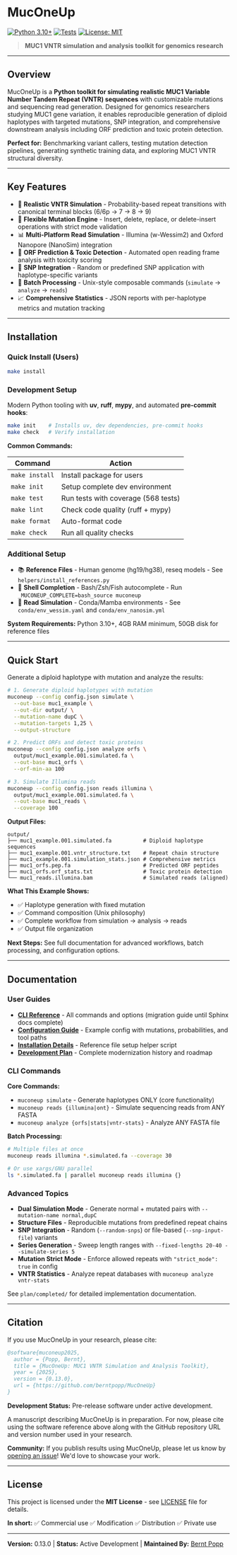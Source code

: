 # MucOneUp

[![Python 3.10+](https://img.shields.io/badge/python-3.10+-blue.svg)](https://www.python.org/downloads/)
[![Tests](https://github.com/berntpopp/MucOneUp/workflows/Test%20%26%20Quality/badge.svg)](https://github.com/berntpopp/MucOneUp/actions)
[![License: MIT](https://img.shields.io/badge/License-MIT-yellow.svg)](https://opensource.org/licenses/MIT)

> **MUC1 VNTR simulation and analysis toolkit for genomics research**

---

## Overview

MucOneUp is a **Python toolkit for simulating realistic MUC1 Variable Number Tandem Repeat (VNTR) sequences** with customizable mutations and sequencing read generation. Designed for genomics researchers studying MUC1 gene variation, it enables reproducible generation of diploid haplotypes with targeted mutations, SNP integration, and comprehensive downstream analysis including ORF prediction and toxic protein detection.

**Perfect for:** Benchmarking variant callers, testing mutation detection pipelines, generating synthetic training data, and exploring MUC1 VNTR structural diversity.

---

## Key Features

- 🧬 **Realistic VNTR Simulation** - Probability-based repeat transitions with canonical terminal blocks (6/6p → 7 → 8 → 9)
- 🔬 **Flexible Mutation Engine** - Insert, delete, replace, or delete-insert operations with strict mode validation
- 📊 **Multi-Platform Read Simulation** - Illumina (w-Wessim2) and Oxford Nanopore (NanoSim) integration
- 🧪 **ORF Prediction & Toxic Detection** - Automated open reading frame analysis with toxicity scoring
- 🧮 **SNP Integration** - Random or predefined SNP application with haplotype-specific variants
- 🔄 **Batch Processing** - Unix-style composable commands (`simulate` → `analyze` → `reads`)
- 📈 **Comprehensive Statistics** - JSON reports with per-haplotype metrics and mutation tracking

---

## Installation

### Quick Install (Users)

```bash
make install
```

### Development Setup

Modern Python tooling with **uv**, **ruff**, **mypy**, and automated **pre-commit hooks**:

```bash
make init    # Installs uv, dev dependencies, pre-commit hooks
make check   # Verify installation
```

**Common Commands:**

| Command | Action |
|---------|--------|
| `make install` | Install package for users |
| `make init` | Setup complete dev environment |
| `make test` | Run tests with coverage (568 tests) |
| `make lint` | Check code quality (ruff + mypy) |
| `make format` | Auto-format code |
| `make check` | Run all quality checks |

### Additional Setup

- 📚 **Reference Files** - Human genome (hg19/hg38), reseq models - See `helpers/install_references.py`
- 🐚 **Shell Completion** - Bash/Zsh/Fish autocomplete - Run `_MUCONEUP_COMPLETE=bash_source muconeup`
- 🧪 **Read Simulation** - Conda/Mamba environments - See `conda/env_wessim.yaml` and `conda/env_nanosim.yml`

**System Requirements:** Python 3.10+, 4GB RAM minimum, 50GB disk for reference files

---

## Quick Start

Generate a diploid haplotype with mutation and analyze the results:

```bash
# 1. Generate diploid haplotypes with mutation
muconeup --config config.json simulate \
  --out-base muc1_example \
  --out-dir output/ \
  --mutation-name dupC \
  --mutation-targets 1,25 \
  --output-structure

# 2. Predict ORFs and detect toxic proteins
muconeup --config config.json analyze orfs \
  output/muc1_example.001.simulated.fa \
  --out-base muc1_orfs \
  --orf-min-aa 100

# 3. Simulate Illumina reads
muconeup --config config.json reads illumina \
  output/muc1_example.001.simulated.fa \
  --out-base muc1_reads \
  --coverage 100
```

**Output Files:**
```
output/
├── muc1_example.001.simulated.fa          # Diploid haplotype sequences
├── muc1_example.001.vntr_structure.txt    # Repeat chain structure
├── muc1_example.001.simulation_stats.json # Comprehensive metrics
├── muc1_orfs.pep.fa                       # Predicted ORF peptides
├── muc1_orfs.orf_stats.txt                # Toxic protein detection
└── muc1_reads.illumina.bam                # Simulated reads (aligned)
```

**What This Example Shows:**
- ✅ Haplotype generation with fixed mutation
- ✅ Command composition (Unix philosophy)
- ✅ Complete workflow from simulation → analysis → reads
- ✅ Output file organization

**Next Steps:** See full documentation for advanced workflows, batch processing, and configuration options.

---

## Documentation

### User Guides

- **[CLI Reference](plan/MIGRATION_v2.md)** - All commands and options (migration guide until Sphinx docs complete)
- **[Configuration Guide](config.json)** - Example config with mutations, probabilities, and tool paths
- **[Installation Details](helpers/install_references.py)** - Reference file setup helper script
- **[Development Plan](plan/README.md)** - Complete modernization history and roadmap

### CLI Commands

**Core Commands:**
- `muconeup simulate` - Generate haplotypes ONLY (core functionality)
- `muconeup reads {illumina|ont}` - Simulate sequencing reads from ANY FASTA
- `muconeup analyze {orfs|stats|vntr-stats}` - Analyze ANY FASTA file

**Batch Processing:**
```bash
# Multiple files at once
muconeup reads illumina *.simulated.fa --coverage 30

# Or use xargs/GNU parallel
ls *.simulated.fa | parallel muconeup reads illumina {}
```

### Advanced Topics

- **Dual Simulation Mode** - Generate normal + mutated pairs with `--mutation-name normal,dupC`
- **Structure Files** - Reproducible mutations from predefined repeat chains
- **SNP Integration** - Random (`--random-snps`) or file-based (`--snp-input-file`) variants
- **Series Generation** - Sweep length ranges with `--fixed-lengths 20-40 --simulate-series 5`
- **Mutation Strict Mode** - Enforce allowed repeats with `"strict_mode": true` in config
- **VNTR Statistics** - Analyze repeat databases with `muconeup analyze vntr-stats`

See `plan/completed/` for detailed implementation documentation.

---

## Citation

If you use MucOneUp in your research, please cite:

```bibtex
@software{muconeup2025,
  author = {Popp, Bernt},
  title = {MucOneUp: MUC1 VNTR Simulation and Analysis Toolkit},
  year = {2025},
  version = {0.13.0},
  url = {https://github.com/berntpopp/MucOneUp}
}
```

**Development Status:** Pre-release software under active development.

A manuscript describing MucOneUp is in preparation. For now, please cite using the software reference above along with the GitHub repository URL and version number used in your research.

**Community:** If you publish results using MucOneUp, please let us know by [opening an issue](https://github.com/berntpopp/MucOneUp/issues)! We'd love to showcase your work.

---

## License

This project is licensed under the **MIT License** - see [LICENSE](LICENSE) file for details.

**In short:** ✅ Commercial use ✅ Modification ✅ Distribution ✅ Private use

---

**Version:** 0.13.0 | **Status:** Active Development | **Maintained By:** [Bernt Popp](https://github.com/berntpopp)
